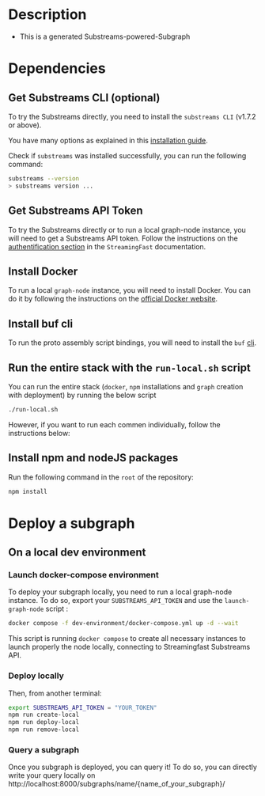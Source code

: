 # Description

- This is a generated Substreams-powered-Subgraph

# Dependencies

## Get Substreams CLI (optional)

To try the Substreams directly, you need to install the `substreams CLI` (v1.7.2 or above).

You have many options as explained in this [installation guide](https://substreams.streamingfast.io/documentation/consume/installing-the-cli).

Check if `substreams` was installed successfully, you can run the following command:

```bash
substreams --version
> substreams version ...
```

## Get Substreams API Token

To try the Substreams directly or to run a local graph-node instance, you will need to get a Substreams API token.
Follow the instructions on the [authentification section](https://substreams.streamingfast.io/documentation/consume/authentication) in the `StreamingFast` documentation.

## Install Docker

To run a local `graph-node` instance, you will need to install Docker. You can do it by following the instructions on the [official Docker website](https://docs.docker.com/get-docker/).

## Install buf cli

To run the proto assembly script bindings, you will need to install the `buf` [cli](https://buf.build/docs/installation).

## Run the entire stack with the `run-local.sh` script

You can run the entire stack (`docker`, `npm` installations and `graph` creation with deployment) by running the below script

```bash
./run-local.sh
```

However, if you want to run each commen individually, follow the instructions below:

## Install npm and nodeJS packages

Run the following command in the `root` of the repository:

```bash
npm install
```

# Deploy a subgraph

## On a local dev environment

### Launch docker-compose environment

To deploy your subgraph locally, you need to run a local graph-node instance. To do so, export your `SUBSTREAMS_API_TOKEN` and
use the `launch-graph-node` script :

```bash
docker compose -f dev-environment/docker-compose.yml up -d --wait
```

This script is running `docker compose` to create all necessary instances to launch properly the node locally, connecting to Streamingfast Substreams API.

### Deploy locally

Then, from another terminal:

```bash
export SUBSTREAMS_API_TOKEN = "YOUR_TOKEN"
npm run create-local
npm run deploy-local
npm run remove-local
```

### Query a subgraph

Once you subgraph is deployed, you can query it! To do so, you can directly write your query locally on http://localhost:8000/subgraphs/name/{name_of_your_subgraph}/
